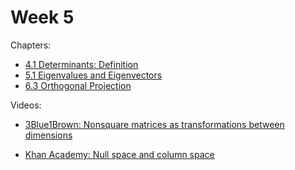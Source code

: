 # Week 5

Chapters:
- [4.1 Determinants: Definition](https://textbooks.math.gatech.edu/ila/determinants-definitions-properties.html)
- [5.1 Eigenvalues and Eigenvectors](https://textbooks.math.gatech.edu/ila/eigenvectors.html)
- [6.3 Orthogonal Projection](https://textbooks.math.gatech.edu/ila/projections.html)

Videos:
- [3Blue1Brown: Nonsquare matrices as transformations between dimensions](https://www.youtube.com/watch?v=v8VSDg_WQlA&list=PLZHQObOWTQDPD3MizzM2xVFitgF8hE_ab&index=8)
<!---->
- [Khan Academy: Null space and column space](https://www.khanacademy.org/math/linear-algebra/vectors-and-spaces/null-column-space/v/matrix-vector-products)